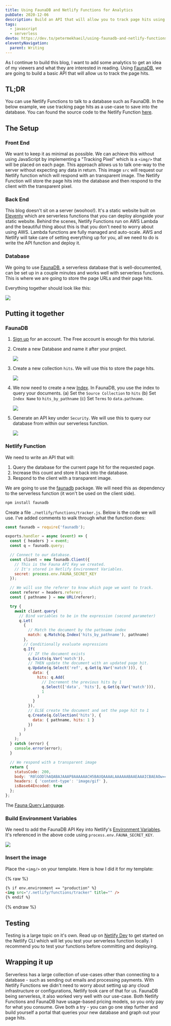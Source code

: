 ```yaml
---
title: Using FaunaDB and Netlify Functions for Analytics
pubDate: 2020-12-06
description: Build an API that will allow you to track page hits using FaunaDB and Netlify functions.
tags:
  - javascript
  - serverless
devto: https://dev.to/petermekhaeil/using-faunadb-and-netlify-functions-for-analytics-361m
eleventyNavigation:
  parent: Writing
---
```


As I continue to build this blog, I want to add some analytics to get an idea of my viewers and what they are interested in reading. Using [FaunaDB](https://fauna.com/), we are going to build a basic API that will allow us to track the page hits.

## TL;DR

You can use Netlify Functions to talk to a database such as FaunaDB. In the below example, we use tracking page hits as a use-case to save into the database. You can found the source code to the Netlify Function [here](https://github.com/petermekhaeil/petermekhaeil.com/blob/master/functions/tracker.js).

## The Setup

### Front End

We want to keep it as minimal as possible. We can achieve this without using JavaScript by implementing a "Tracking Pixel" which is a `<img/>` that will be placed on each page. This approach allows us to talk one-way to the server without expecting any data in return. This image `src` will request our Netlify function which will respond with an transparent image. The Netlify Function will store the page hits into the database and then respond to the client with the transparent pixel.

### Back End

This blog doesn't sit on a server (woohoo!). It's a static website built on [Eleventy](https://www.11ty.dev/) which are serverless functions that you can deploy alongside your static website. Behind the scenes, Netlify Functions run on AWS Lambda and the beautiful thing about this is that you don't need to worry about using AWS. Lambda functions are fully managed and auto-scale. AWS and Netlify will take care of setting everything up for you, all we need to do is write the API function and deploy it.

### Database

We going to use [FaunaDB](https://fauna.com/), a serverless database that is well-documented, can be set up in a couple minutes and works well with serverless functions. This is where we are going to store the page URLs and their page hits.

Everything together should look like this:

![](/images/uploads/analytics-1.png)

## Putting it together

### FaunaDB

1. [Sign up](https://dashboard.fauna.com/accounts/register) for an account. The Free account is enough for this tutorial.

2. Create a new Database and name it after your project.

   ![](/images/uploads/analytics-7.png)

3. Create a new collection `hits`. We will use this to store the page hits.

   ![](/images/uploads/analytics-3.png)

4. We now need to create a new [Index](https://docs.fauna.com/fauna/current/api/fql/indexes?lang=javascript). In FaunaDB, you use the index to query your documents. (a) Set the `Source Collection` to `hits` (b) Set `Index Name` to `hits_by_pathname` (c) Set `Terms` to `data.pathname`.

   ![](/images/uploads/analytics-4.png)

5. Generate an API key under `Security`. We will use this to query our database from within our serverless function.

   ![](/images/uploads/analytics-6.png)

### Netlify Function

We need to write an API that will:

1. Query the database for the current page hit for the requested page.
2. Increase this count and store it back into the database.
3. Respond to the client with a transparent image.

We are going to use the [faunadb](https://github.com/fauna/faunadb-js) package. We will need this as dependency to the serverless function (it won't be used on the client side).

```bash
npm install faunadb
```

Create a file `./netlify/functions/tracker.js`. Below is the code we will use. I've added comments to walk through what the function does:

```js
const faunadb = require('faunadb');

exports.handler = async (event) => {
  const { headers } = event;
  const q = faunadb.query;

  // Connect to our database.
  const client = new faunadb.Client({
    // This is the Fauna API Key we created.
    // It's stored in Netlify Environment Variables.
    secret: process.env.FAUNA_SECRET_KEY
  });

  // We will use the referer to know which page we want to track.
  const referer = headers.referer;
  const { pathname } = new URL(referer);

  try {
    await client.query(
      // Bind variables to be in the expression (second parameter)
      q.Let(
        {
          // Match the document by the pathname index
          match: q.Match(q.Index('hits_by_pathname'), pathname)
        },
        // Conditionally evaluate expressions
        q.If(
          // IF the document exists
          q.Exists(q.Var('match')),
          // THEN update the document with an updated page hit.
          q.Update(q.Select('ref', q.Get(q.Var('match'))), {
            data: {
              hits: q.Add(
                // Increment the previous hits by 1
                q.Select(['data', 'hits'], q.Get(q.Var('match'))),
                1
              )
            }
          }),
          // ELSE create the document and set the page hit to 1
          q.Create(q.Collection('hits'), {
            data: { pathname, hits: 1 }
          })
        )
      )
    );
  } catch (error) {
    console.error(error);
  }

  // We respond with a transparent image
  return {
    statusCode: 200,
    body: 'R0lGODlhAQABAJAAAP8AAAAAACH5BAUQAAAALAAAAAABAAEAAAICBAEAOw==',
    headers: { 'content-type': 'image/gif' },
    isBase64Encoded: true
  };
};
```

The [Fauna Query Language](https://docs.fauna.com/fauna/current/api/fql/functions).

### Build Environment Variables

We need to add the FaunaDB API Key into Netlify's [Environment Variables](https://docs.netlify.com/configure-builds/environment-variables/). It's referenced in the above code using `process.env.FAUNA_SECRET_KEY`.

![](/images/uploads/analytics-5.png)

### Insert the image

Place the `<img/>` on your template. Here is how I did it for my template:

{% raw %}

```html
{% if env.environment == "production" %}
<img src="/.netlify/functions/tracker" title="" />
{% endif %}
```

{% endraw %}

## Testing

Testing is a large topic on it's own. Read up on [Netlify Dev](https://docs.netlify.com/cli/get-started/#get-started-with-netlify-dev) to get started on the Netlify CLI which will let you test your serverless function locally. I recommend you to test your functions before committing and deploying.

## Wrapping it up

Serverless has a large collection of use-cases other than connecting to a database - such as sending out emails and processing payments. With Netlify Functions we didn't need to worry about setting up any cloud infrastructure or configurations, Netlify took care of that for us. FaunaDB being serverless, it also worked very well with our use-case. Both Netlify Functions and FaunaDB have usage-based pricing models, so you only pay for what you consume. Give both a try - you can go one step further and build yourself a portal that queries your new database and graph out your page hits.
